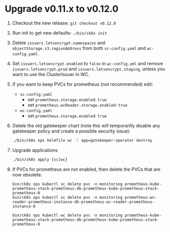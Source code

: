# Upgrade v0.11.x to v0.12.0

1. Checkout the new release: `git checkout v0.12.0`

1. Run init to get new defaults: `./bin/ck8s init`

1. Delete `issuers.letsencrypt.namespaces` and `objectStorage.s3.regionAddress` from both `sc-config.yaml` and `wc-config.yaml`.

1. Set `issuers.letsencrypt.enabled` to `false` in `wc-config.yml` and remove `issuers.letsencrypt.prod` and `issuers.letsencrypt.staging`, unless you want to use the ClusterIssuer in WC.

1. If you want to keep PVCs for prometheus (not recommended) edit:

    * `sc-config.yaml`
      * set `prometheus.storage.enabled`: `true`
      * set `prometheus.wcReader.storage.enabled`: `true`
    * `wc-config.yaml`
      * set `prometheus.storage.enabled`: `true`

1. Delete the old gatekeeper chart (note this will temporarilly disable any gatekeeper policy and create a possible security issue):
    ```bash
    ./bin/ck8s ops helmfile wc -l app=gatekeeper-operator destroy
    ```

1. Upgrade applications
    ```bash
    ./bin/ck8s apply {sc|wc}
    ```

1. If PVCs for prometheus are not enabled, then delete the PVCs that are now obsolete.

    ```ShellSession
    bin/ck8s ops kubectl sc delete pvc -n monitoring prometheus-kube-prometheus-stack-prometheus-db-prometheus-kube-prometheus-stack-prometheus-0
    bin/ck8s ops kubectl sc delete pvc -n monitoring prometheus-wc-reader-prometheus-instance-db-prometheus-wc-reader-prometheus-instance-0

    bin/ck8s ops kubectl wc delete pvc -n monitoring prometheus-kube-prometheus-stack-prometheus-db-prometheus-kube-prometheus-stack-prometheus-0
    ```
